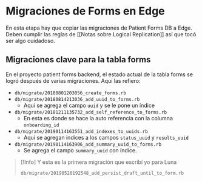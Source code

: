 # Migraciones de Forms en Edge

En esta etapa hay que copiar las migraciones de Patient Forms DB a Edge. Deben cumplir las reglas de [[Notas sobre Logical Replication]] así que tocó ser algo cuidadoso.

## Migraciones clave para la tabla forms

En el proyecto patient forms backend, el estado actual de la tabla forms se logró después de varias migraciones. Aquí las refiero:

- `db/migrate/20180801203056_create_forms.rb`
- `db/migrate/20180814213036_add_uuid_to_forms.rb`
	- Aquí se agrega el campo `uuid` y se le pone un índice
- `db/migrate/20181211135732_add_self_reference_to_forms.rb`
	- En esta es donde se hace la auto referencia con la columna `onboarding_id`
- `db/migrate/20190114163551_add_indexes_to_uuids.rb`
	- Aquí se agregan indices a los campos `status_uuid` y `results_uuid`
-  `db/migrate/20190114163906_add_summary_uuid_to_forms.rb`
	- Se agrega el campo `summary_uuid` con índice.

> [!Info]
> Y esta es la primera migración que escribí yo para Luna
> 
> `db/migrate/20190520192548_add_persist_draft_until_to_form.rb`

